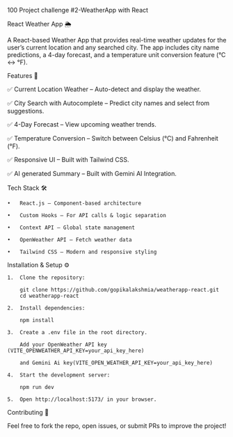 100 Project challenge #2-WeatherApp with React

React Weather App 🌦️ 

A React-based Weather App that provides real-time weather updates for the user’s current location and any searched city. The app includes city name predictions, a 4-day forecast, and a temperature unit conversion feature (°C ↔ °F).

Features 🚀

✅ Current Location Weather – Auto-detect and display the weather.

✅ City Search with Autocomplete – Predict city names and select from suggestions.

✅ 4-Day Forecast – View upcoming weather trends.

✅ Temperature Conversion – Switch between Celsius (°C) and Fahrenheit (°F).

✅ Responsive UI – Built with Tailwind CSS.

✅ AI generated Summary – Built with Gemini AI Integration.

Tech Stack 🛠

	•	React.js – Component-based architecture
 
	•	Custom Hooks – For API calls & logic separation
 
	•	Context API – Global state management
 
	•	OpenWeather API – Fetch weather data
 
	•	Tailwind CSS – Modern and responsive styling
 

Installation & Setup ⚙️

	1.	Clone the repository:

		git clone https://github.com/gopikalakshmia/weatherapp-react.git
		cd weatherapp-react

	2.	Install dependencies:
 
		npm install

	3.	Create a .env file in the root directory.
 
		Add your OpenWeather API key (VITE_OPENWEATHER_API_KEY=your_api_key_here) 
		
		and Gemini Ai key(VITE_OPEN_WEATHER_API_KEY=your_api_key_here)

	4.	Start the development server:

		npm run dev
  
	5.	Open http://localhost:5173/ in your browser.
 
Contributing 🤝

Feel free to fork the repo, open issues, or submit PRs to improve the project!


